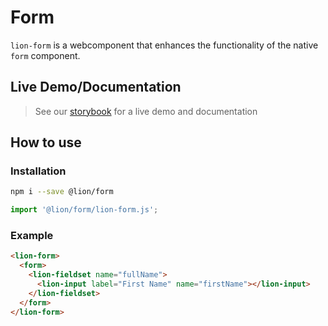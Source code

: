 # Form

[//]: # 'AUTO INSERT HEADER PREPUBLISH'

`lion-form` is a webcomponent that enhances the functionality of the native `form` component.

## Live Demo/Documentation

> See our [storybook](http://lion-web-components.netlify.com/?path=/docs/forms-form) for a live demo and documentation

## How to use

### Installation

```sh
npm i --save @lion/form
```

```js
import '@lion/form/lion-form.js';
```

### Example

```html
<lion-form>
  <form>
    <lion-fieldset name="fullName">
      <lion-input label="First Name" name="firstName"></lion-input>
    </lion-fieldset>
  </form>
</lion-form>
```
